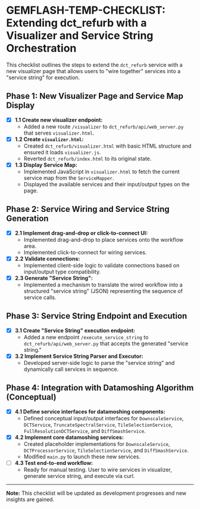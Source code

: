 # GEMFLASH-TEMP-CHECKLIST: Extending dct_refurb with a Visualizer and Service String Orchestration

This checklist outlines the steps to extend the `dct_refurb` service with a new visualizer page that allows users to "wire together" services into a "service string" for execution.

## Phase 1: New Visualizer Page and Service Map Display

- [x] **1.1 Create new visualizer endpoint:**
    - Added a new route `/visualizer` to `dct_refurb/api/web_server.py` that serves `visualizer.html`.
- [x] **1.2 Create `visualizer.html`:**
    - Created `dct_refurb/visualizer.html` with basic HTML structure and ensured it loads `visualizer.js`.
    - Reverted `dct_refurb/index.html` to its original state.
- [x] **1.3 Display Service Map:**
    - Implemented JavaScript in `visualizer.html` to fetch the current service map from the `ServiceMapper`.
    - Displayed the available services and their input/output types on the page.

## Phase 2: Service Wiring and Service String Generation

- [x] **2.1 Implement drag-and-drop or click-to-connect UI:**
    - Implemented drag-and-drop to place services onto the workflow area.
    - Implemented click-to-connect for wiring services.
- [x] **2.2 Validate connections:**
    - Implemented client-side logic to validate connections based on input/output type compatibility.
- [x] **2.3 Generate "Service String":**
    - Implemented a mechanism to translate the wired workflow into a structured "service string" (JSON) representing the sequence of service calls.

## Phase 3: Service String Endpoint and Execution

- [x] **3.1 Create "Service String" execution endpoint:**
    - Added a new endpoint `/execute_service_string` to `dct_refurb/api/web_server.py` that accepts the generated "service string."
- [x] **3.2 Implement Service String Parser and Executor:**
    - Developed server-side logic to parse the "service string" and dynamically call services in sequence.

## Phase 4: Integration with Datamoshing Algorithm (Conceptual)

- [x] **4.1 Define service interfaces for datamoshing components:**
    - Defined conceptual input/output interfaces for `DownscaleService`, `DCTService`, `TruncateSpectralService`, `TileSelectionService`, `FullResolutionDCTService`, and `DiffSmashService`.
- [x] **4.2 Implement core datamoshing services:**
    - Created placeholder implementations for `DownscaleService`, `DCTProcessorService`, `TileSelectionService`, and `DiffSmashService`.
    - Modified `main.py` to launch these new services.
- [ ] **4.3 Test end-to-end workflow:**
    - Ready for manual testing. User to wire services in visualizer, generate service string, and execute via curl.

---
**Note:** This checklist will be updated as development progresses and new insights are gained.
